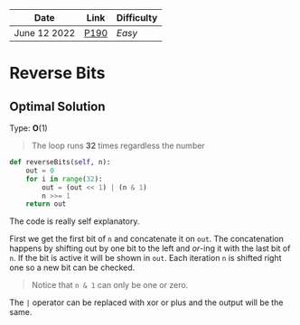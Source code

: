 | **Date**     | **Link**                                                        | Difficulty |
| ------------ | --------------------------------------------------------------- | ---------- |
| June 12 2022 | [P190](https://leetcode.com/problems/reverse-bits/submissions/) | *Easy*     |

# Reverse Bits
## Optimal Solution

Type: **O**(1)

> The loop runs **32** times regardless the number

```py
def reverseBits(self, n):
	out = 0
    for i in range(32):
    	out = (out << 1) | (n & 1)
	    n >>= 1
    return out
```

The code is really self explanatory.

First we get the first bit of `n` and concatenate it on `out`. The concatenation happens by shifting out by one bit to the left and *or*-ing it with the last bit of `n`. If the bit is active it will be shown in `out`. Each iteration `n` is shifted right one so a new bit can be checked. 


> Notice that `n & 1` can only be one or zero.

The `|` operator can be replaced with xor or plus and the output will be the same. 
